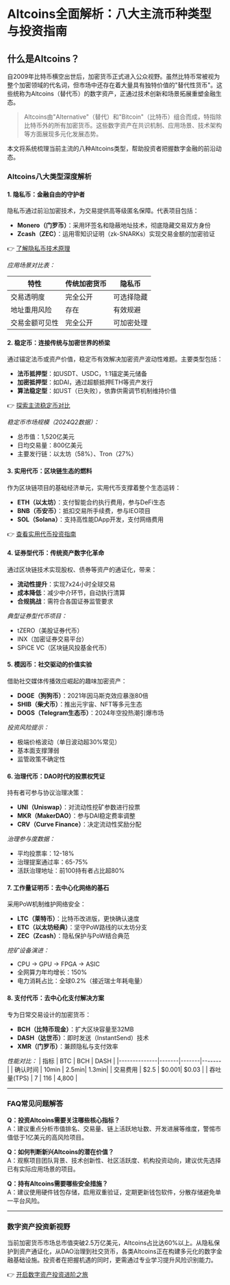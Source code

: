 # Altcoins全面解析：八大主流币种类型与投资指南

## 什么是Altcoins？

自2009年比特币横空出世后，加密货币正式进入公众视野。虽然比特币常被视为整个加密领域的代名词，但市场中还存在着大量具有独特价值的"替代性货币"。这些统称为Altcoins（替代币）的数字资产，正通过技术创新和场景拓展重塑金融生态。

> Altcoins由"Alternative"（替代）和"Bitcoin"（比特币）组合而成，特指除比特币外的所有加密货币。这些数字资产在共识机制、应用场景、技术架构等方面展现多元化发展态势。

本文将系统梳理当前主流的八种Altcoins类型，帮助投资者把握数字金融的前沿动态。

### Altcoins八大类型深度解析

#### 1. 隐私币：金融自由的守护者

隐私币通过前沿加密技术，为交易提供高等级匿名保障。代表项目包括：

- **Monero（门罗币）**：采用环签名和隐蔽地址技术，彻底隐藏交易双方身份
- **Zcash（ZEC）**：运用零知识证明（zk-SNARKs）实现交易金额的加密验证

👉 [了解隐私币技术原理](https://bit.ly/okx_welcome)

*应用场景对比表：*

| 特性          | 传统加密货币 | 隐私币       |
|---------------|--------------|--------------|
| 交易透明度    | 完全公开     | 可选择隐藏   |
| 地址重用风险  | 存在         | 有效规避     |
| 交易金额可见性| 完全公开     | 可加密处理   |

#### 2. 稳定币：连接传统与加密世界的桥梁

通过锚定法币或资产价值，稳定币有效解决加密资产波动性难题。主要类型包括：

- **法币抵押型**：如USDT、USDC，1:1锚定美元储备
- **加密抵押型**：如DAI，通过超额抵押ETH等资产发行
- **算法稳定型**：如UST（已失败），依靠供需调节机制维持价值

👉 [探索主流稳定币对比](https://bit.ly/okx_welcome)

*稳定币市场规模（2024Q2数据）：*
- 总市值：1,520亿美元
- 日均交易量：800亿美元
- 主要发行链：以太坊（58%）、Tron（27%）

#### 3. 实用代币：区块链生态的燃料

作为区块链项目的基础经济单元，实用代币支撑着整个生态运转：

- **ETH（以太坊）**：支付智能合约执行费用，参与DeFi生态
- **BNB（币安币）**：抵扣交易所手续费，参与IEO项目
- **SOL（Solana）**：支持高性能DApp开发，支付网络费用

👉 [查看实用代币投资指南](https://bit.ly/okx_welcome)

#### 4. 证券型代币：传统资产数字化革命

通过区块链技术实现股权、债券等资产的通证化，带来：

- **流动性提升**：实现7x24小时全球交易
- **成本降低**：减少中介环节，自动执行清算
- **合规挑战**：需符合各国证券监管要求

*典型证券型代币项目：*
- tZERO（美股证券代币）
- INX（加密证券交易平台）
- SPiCE VC（区块链风投基金代币）

#### 5. 模因币：社交驱动的价值实验

借助社交媒体传播效应崛起的趣味加密资产：

- **DOGE（狗狗币）**：2021年因马斯克效应暴涨80倍
- **SHIB（柴犬币）**：推出元宇宙、NFT等多元生态
- **DOGS（Telegram生态币）**：2024年空投热潮引爆市场

*投资风险提示：*
- 极端价格波动（单日波动超30%常见）
- 基本面支撑薄弱
- 监管政策不确定性

#### 6. 治理代币：DAO时代的投票权凭证

持有者可参与协议治理决策：

- **UNI（Uniswap）**：对流动性挖矿参数进行投票
- **MKR（MakerDAO）**：参与DAI稳定费率调整
- **CRV（Curve Finance）**：决定流动性奖励分配

*治理参与度数据：*
- 平均投票率：12-18%
- 治理提案通过率：65-75%
- 活跃治理地址：前100持有者占比超80%

#### 7. 工作量证明币：去中心化网络的基石

采用PoW机制维护网络安全：

- **LTC（莱特币）**：比特币改进版，更快确认速度
- **ETC（以太坊经典）**：坚守PoW路线的以太坊分支
- **ZEC（Zcash）**：隐私保护与PoW结合典范

*挖矿设备演进：*
- CPU → GPU → FPGA → ASIC
- 全网算力年均增长：150%
- 电力消耗占比：全球0.2%（接近瑞士年耗电量）

#### 8. 支付代币：去中心化支付解决方案

专为日常交易设计的加密货币：

- **BCH（比特币现金）**：扩大区块容量至32MB
- **DASH（达世币）**：即时发送（InstantSend）技术
- **XMR（门罗币）**：兼顾隐私与支付效率

*性能对比：*
| 指标         | BTC   | BCH   | DASH  |
|--------------|-------|-------|-------|
| 确认时间     | 10min | 2.5min| 1.3min|
| 交易费用     | $2.5  | $0.001| $0.03 |
| 吞吐量(TPS)  | 7     | 116   | 4,800 |

---

### FAQ常见问题解答

**Q：投资Altcoins需要关注哪些核心指标？**  
A：建议重点分析市值排名、交易量、链上活跃地址数、开发进展等维度，警惕市值低于1亿美元的高风险项目。

**Q：如何判断新兴Altcoins的潜在价值？**  
A：观察项目团队背景、技术创新性、社区活跃度、机构投资动向，建议优先选择已有实际应用场景的项目。

**Q：持有Altcoins需要哪些安全措施？**  
A：建议使用硬件钱包存储，启用双重验证，定期更新钱包软件，分散存储避免单一平台风险。

---

### 数字资产投资新视野

当前加密货币市场总市值突破2.5万亿美元，Altcoins占比达60%以上。从隐私保护到资产通证化，从DAO治理到社交货币，各类Altcoins正在构建多元化的数字金融基础设施。投资者在把握机遇的同时，更需通过专业学习提升风险识别能力。

👉 [开启数字资产投资进阶之旅](https://bit.ly/okx_welcome)